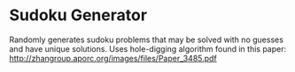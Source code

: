# Sudoku Generator

Randomly generates sudoku problems that may be solved with no guesses and have unique solutions. 
Uses hole-digging algorithm found in this paper: http://zhangroup.aporc.org/images/files/Paper_3485.pdf
